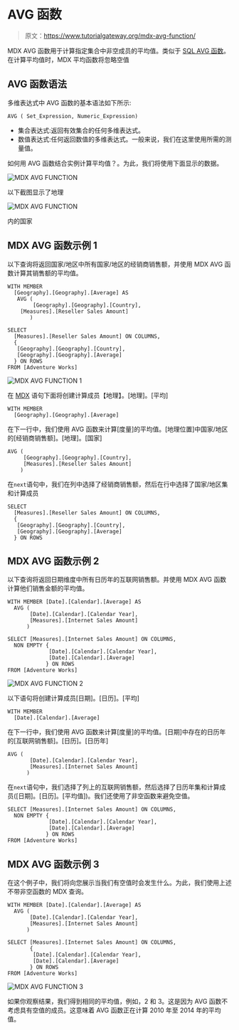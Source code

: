# AVG 函数

> 原文：<https://www.tutorialgateway.org/mdx-avg-function/>

MDX AVG 函数用于计算指定集合中非空成员的平均值。类似于 [SQL AVG 函数](https://www.tutorialgateway.org/sql-avg-function/)。在计算平均值时，MDX 平均函数将忽略空值

## AVG 函数语法

多维表达式中 AVG 函数的基本语法如下所示:

```
AVG ( Set_Expression, Numeric_Expression)
```

*   集合表达式:返回有效集合的任何多维表达式。
*   数值表达式:任何返回数值的多维表达式。一般来说，我们在这里使用所需的测量值。

如何用 AVG 函数结合实例计算平均值？。为此，我们将使用下面显示的数据。

![MDX AVG FUNCTION](img/424dd1abf56a523998b5be3003916379.png)

以下截图显示了地理

![MDX AVG FUNCTION](img/2123d320ac31970b3e9beb353b0b8750.png)

内的国家

## MDX AVG 函数示例 1

以下查询将返回国家/地区中所有国家/地区的经销商销售额，并使用 MDX AVG 函数计算其销售额的平均值。

```
WITH MEMBER 
  [Geography].[Geography].[Average] AS
   AVG (
        [Geography].[Geography].[Country],
	[Measures].[Reseller Sales Amount]
       ) 

SELECT 
  [Measures].[Reseller Sales Amount] ON COLUMNS,
  {
   [Geography].[Geography].[Country], 
   [Geography].[Geography].[Average]
  } ON ROWS
FROM [Adventure Works]
```

![MDX AVG FUNCTION 1](img/c302b8135a2350abc1de4e2d5fcee14b.png)

在 [MDX](https://www.tutorialgateway.org/mdx/) 语句下面将创建计算成员【地理】。[地理]。[平均]

```
WITH MEMBER 
  [Geography].[Geography].[Average] 
```

在下一行中，我们使用 AVG 函数来计算[度量]的平均值。[地理位置]中国家/地区的[经销商销售额]。[地理]。[国家]

```
AVG (
     [Geography].[Geography].[Country],
     [Measures].[Reseller Sales Amount]
    )
```

在`next`语句中，我们在列中选择了经销商销售额，然后在行中选择了国家/地区集和计算成员

```
SELECT 
  [Measures].[Reseller Sales Amount] ON COLUMNS,
  {
   [Geography].[Geography].[Country], 
   [Geography].[Geography].[Average]
  } ON ROWS

```

## MDX AVG 函数示例 2

以下查询将返回日期维度中所有日历年的互联网销售额。并使用 MDX AVG 函数计算他们销售金额的平均值。

```
WITH MEMBER [Date].[Calendar].[Average] AS
  AVG (
       [Date].[Calendar].[Calendar Year],
       [Measures].[Internet Sales Amount]
      ) 

SELECT [Measures].[Internet Sales Amount] ON COLUMNS, 
  NON EMPTY {
             [Date].[Calendar].[Calendar Year], 
             [Date].[Calendar].[Average] 
            } ON ROWS
FROM [Adventure Works]
```

![MDX AVG FUNCTION 2](img/f5118b56dcdb2a974e1ee8da11ac7412.png)

以下语句将创建计算成员[日期]。[日历]。[平均]

```
WITH MEMBER 
  [Date].[Calendar].[Average]  
```

在下一行中，我们使用 AVG 函数来计算[度量]的平均值。[日期]中存在的日历年的[互联网销售额]。[日历]。[日历年]

```
AVG (
       [Date].[Calendar].[Calendar Year],
       [Measures].[Internet Sales Amount]
      ) 
```

在`next`语句中，我们选择了列上的互联网销售额，然后选择了日历年集和计算成员([日期]。[日历]。[平均值])。我们还使用了非空函数来避免空值。

```
SELECT [Measures].[Internet Sales Amount] ON COLUMNS, 
  NON EMPTY {
             [Date].[Calendar].[Calendar Year], 
             [Date].[Calendar].[Average] 
            } ON ROWS
FROM [Adventure Works]
```

## MDX AVG 函数示例 3

在这个例子中，我们将向您展示当我们有空值时会发生什么。为此，我们使用上述不带非空函数的 MDX 查询。

```
WITH MEMBER [Date].[Calendar].[Average] AS
  AVG (
       [Date].[Calendar].[Calendar Year],
       [Measures].[Internet Sales Amount]
      ) 

SELECT [Measures].[Internet Sales Amount] ON COLUMNS, 
       {
        [Date].[Calendar].[Calendar Year], 
        [Date].[Calendar].[Average] 
       } ON ROWS
FROM [Adventure Works]
```

![MDX AVG FUNCTION 3](img/ec61a6f33a7d7ecbfa78a29f297cb44b.png)

如果你观察结果，我们得到相同的平均值，例如，2 和 3。这是因为 AVG 函数不考虑具有空值的成员。这意味着 AVG 函数正在计算 2010 年至 2014 年的平均值。